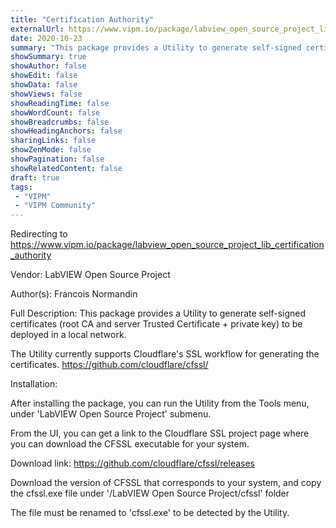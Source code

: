 ```yaml
---
title: "Certification Authority"
externalUrl: https://www.vipm.io/package/labview_open_source_project_lib_certification_authority
date: 2020-10-23
summary: "This package provides a Utility to generate self-signed certificates (root CA and server Trusted Certificate + private key) to be deployed in a local network."
showSummary: true
showAuthor: false
showEdit: false
showData: false
showViews: false
showReadingTime: false
showWordCount: false
showBreadcrumbs: false
showHeadingAnchors: false
sharingLinks: false
showZenMode: false
showPagination: false
showRelatedContent: false
draft: true
tags:
 - "VIPM"
 - "VIPM Community"
---
```


Redirecting to https://www.vipm.io/package/labview_open_source_project_lib_certification_authority

Vendor: LabVIEW Open Source Project

Author(s): Francois Normandin
 
Full Description:
This package provides a Utility to generate self-signed certificates (root CA and server Trusted Certificate + private key) to be deployed in a local network.

The Utility currently supports Cloudflare's SSL workflow for generating the certificates. 
https://github.com/cloudflare/cfssl/

Installation:

After installing the package, you can run the Utility from the Tools menu, under 'LabVIEW Open Source Project' submenu. 

From the UI, you can get a link to the Cloudflare SSL project page where you can download the CFSSL executable for your system. 

Download link: https://github.com/cloudflare/cfssl/releases

Download the version of CFSSL that corresponds to your system, and copy the cfssl.exe file under '<LabVIEW Data>/LabVIEW Open Source Project/cfssl' folder 

The file must be renamed to 'cfssl.exe' to be detected by the Utility.